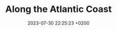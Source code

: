 ---
layout: post
title: "Along the Atlantic Coast"
date: 2023-07-30 22:25:23 +0200
permalink: "/:categories/along-the-atlantic-coast.html"
categories: bikepacking-northern-spain

article_collection: "Bikepacking Northern Spain"
article: "1"
day_start: "1"
day_end: "7"
intro: "In 2020, I had done several short bikepacking trips. But in March 2021, I left home with a longer bikepacking trip in mind. And so, during 3 months, I explored Northern Spain, from it easternmost to its westernmost point. I discovered an outstanding variety of landscapes. It was always mountainous, often tough, but never boring."
statistics_duration: "7 days"
statistics_distance: "350 km"
statistics_ascent: "920 m"
statistics_surface: "24% unpaved"
statistics_highest_elevation: "40 m"
statistics_lowest_elevation: "0 m"
highlights_1_title: "Bourgneuf-en-Retz's marsh"
highlights_1_description: "Bourgneuf-en-Retz is located in the Marais breton, a lowland area of marshes and salterns, dotted with lovely fishing villages and farms."
highlights_2_title: "Pine forests between La Barre-de-Mont and La Tranche-sur-Mer"
highlights_2_description: "The Marais breton is protected by sand dunes and pines forest on the coast. The voie verte often goes through them. There are perfect for wild camping but be aware that it might be illegal."
img_map: /assets/img/collection-01_article-01_map.jpg
---